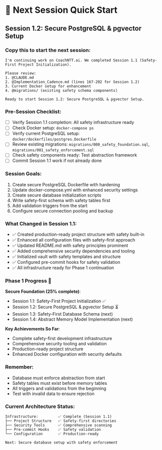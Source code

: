 # 🚀 Next Session Quick Start

## Session 1.2: Secure PostgreSQL & pgvector Setup

### Copy this to start the next session:
```
I'm continuing work on CoachNTT.ai. We completed Session 1.1 (Safety-First Project Initialization).

Please review:
1. @CLAUDE.md
2. @Implementation_Cadence.md (lines 167-202 for Session 1.2)
3. Current Docker setup for enhancement
4. @migrations/ (existing safety schema components)

Ready to start Session 1.2: Secure PostgreSQL & pgvector Setup.
```

### Pre-Session Checklist:
- [ ] Verify Session 1.1 completion: All safety infrastructure ready
- [ ] Check Docker setup: `docker-compose ps`
- [ ] Verify current PostgreSQL setup: `docker/dockerfiles/postgres.Dockerfile`
- [ ] Review existing migrations: `migrations/000_safety_foundation.sql`, `migrations/001_safety_enforcement.sql`
- [ ] Check safety components ready: Test abstraction framework
- [ ] Commit Session 1.1 work if not already done

### Session Goals:
1. Create secure PostgreSQL Dockerfile with hardening
2. Update docker-compose.yml with enhanced security settings
3. Create secure database initialization scripts
4. Write safety-first schema with safety tables first
5. Add validation triggers from the start
6. Configure secure connection pooling and backup

### What Changed in Session 1.1:
- ✅ Created production-ready project structure with safety built-in
- ✅ Enhanced all configuration files with safety-first approach
- ✅ Updated README.md with safety principles prominent
- ✅ Added comprehensive security dependencies and tooling
- ✅ Initialized vault with safety templates and structure
- ✅ Configured pre-commit hooks for safety validation
- ✅ All infrastructure ready for Phase 1 continuation

### Phase 1 Progress 🚀
**Secure Foundation (25% complete)**:
- Session 1.1: Safety-First Project Initialization ✅
- Session 1.2: Secure PostgreSQL & pgvector Setup ⏳
- Session 1.3: Safety-First Database Schema (next)
- Session 1.4: Abstract Memory Model Implementation (next)

**Key Achievements So Far**:
- Complete safety-first development infrastructure
- Comprehensive security tooling and validation
- Production-ready project structure
- Enhanced Docker configuration with security defaults

### Remember:
- Database must enforce abstraction from start
- Safety tables must exist before memory tables
- All triggers and validations from the beginning
- Test with invalid data to ensure rejection

### Current Architecture Status:
```
Infrastructure:         ✅ Complete (Session 1.1)
├── Project Structure   ✅ Safety-first directories
├── Security Tools      ✅ Comprehensive scanning
├── Pre-commit Hooks    ✅ Safety validation
└── Configuration       ✅ Production-ready

Next: Secure database setup with safety enforcement
```
